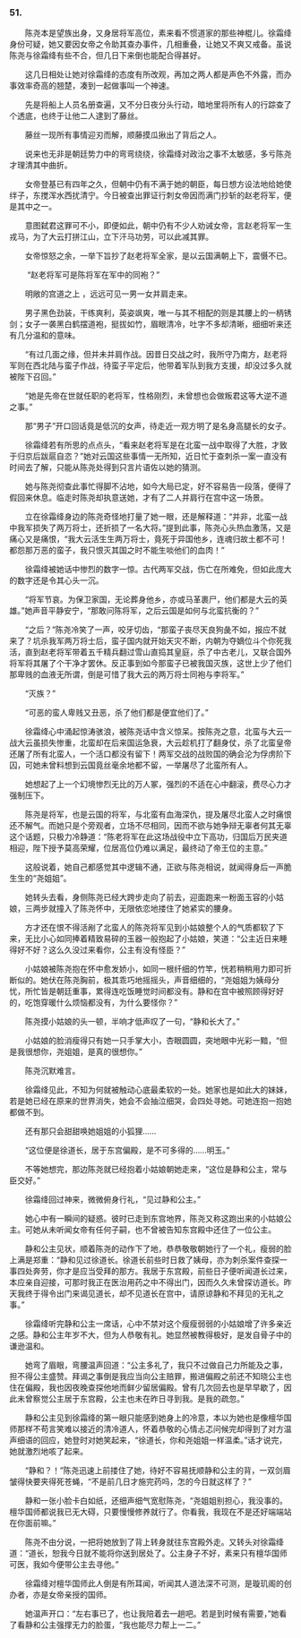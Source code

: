 ### 51.

　　陈尧本是望族出身，又身居将军高位，素来看不惯道家的那些神棍儿。徐霜绛身份可疑，她又要因女帝之令助其查办事件，几相重叠，让她又不爽又戒备。虽说陈尧与徐霜绛有些不合，但几日下来倒也能配合得甚好。

　　这几日相处让她对徐霜绛的态度有所改观，再加之两人都是声色不外露，而办事效率奇高的翘楚，凑到一起做事叫一个神速。

　　先是将船上人员名册查遍，又不分日夜分头行动，暗地里将所有人的行踪查了个透底，也终于让他二人逮到了藤丝。

　　藤丝一现所有事情迎刃而解，顺藤摸瓜揪出了背后之人。

　　说来也无非是朝廷势力中的弯弯绕绕，徐霜绛对政治之事不太敏感，多亏陈尧才理清其中曲折。

　　女帝登基已有四年之久，但朝中仍有不满于她的朝臣，每日想方设法地给她使绊子，东搅浑水西扰清宁。今日被查出罪证行刺女帝因而满门抄斩的赵老将军，便是其中之一。

　　意图弑君这罪可不小，即便如此，朝中仍有不少人劝诫女帝，言赵老将军一生戎马，为了大云打拼江山，立下汗马功劳，可以此减其罪。

　　女帝惊怒之余，一举下旨抄了赵老将军全家，是以云国满朝上下，震慑不已。

　　 “赵老将军可是陈将军在军中的同袍？”

　　明敞的宫道之上 ，远远可见一男一女并肩走来。

　　男子黑色劲装，干练爽利，英姿飒爽，唯一与其不相配的则是其腰上的一柄锈剑；女子一袭黑白鹤摆道袍，挺拔如竹，眉眼清冷，吐字不多却清晰，细细听来还有几分温和的意味。

　　“有过几面之缘，但并未并肩作战。因昔日交战之时，我所守乃南方，赵老将军则在西北陆与蛮子作战，待蛮子平定后，他带着军队到我方支援，却没过多久就被陛下召回。”

　　“她是先帝在世就任职的老将军，性格刚烈，未曾想也会做叛君这等大逆不道之事。”

　　那“男子”开口回话竟是低沉的女声，待走近一观方明了是名身高腿长的女子。

　　徐霜绛若有所思的点点头，“看来赵老将军是在北蛮一战中取得了大胜，才致于归京后跋扈自恣？”她对云国这些事情一无所知，近日忙于查刺杀一案一直没有时间去了解，只能从陈尧处得到只言片语佐以她的猜测。

　　她与陈尧彻查此事忙得脚不沾地，如今大局已定，好不容易告一段落，便得了假回来休息。临走时陈尧却执意送她，才有了二人并肩行在宫中这一场景。

　　立在徐霜绛身边的陈尧奇怪地打量了她一眼，还是解释道：“并非，北蛮一战中我军损失了两万将士，还折损了一名大将。”提到此事，陈尧心头热血激荡，又是痛心又是痛恨，“我大云活生生两万将士，竟死于异国他乡，连魂归故土都不可！都怨那万恶的蛮子，我只恨灭其国之时不能生啖他们的血肉！”

　　徐霜绛被她话中惨烈的数字一惊。古代两军交战，伤亡在所难免，但如此庞大的数字还是令其心头一沉。

　　“将军节哀。为保卫家国，无论葬身他乡，亦或马革裹尸，他们都是大云的英雄。”她声音平静安宁，“那敢问陈将军，之后云国是如何与北蛮抗衡的？”

　　“之后？”陈尧冷笑了一声，咬牙切齿，“那蛮子丧尽天良狗彘不如，报应不就来了？坑杀我军两万将士后，蛮子国内就开始天灾不断，内朝为夺嫡位斗个你死我活，直到赵老将军带着五千精兵翻过雪山直捣其皇庭，杀了中古老儿，又联合国外将军将其屠了个干净才罢休。反正事到如今那蛮子已被我国灭族，这世上少了他们那卑贱的血液无所谓，倒是可惜了我大云的两万将士同袍与李将军。”

　　“灭族？”

　　“可恶的蛮人卑贱又丑恶，杀了他们都是便宜他们了。”

　　徐霜绛心中涌起惊涛骇浪，被陈尧话中含义惊呆。按陈尧之意，北蛮与大云一战大云虽损失惨重，北蛮却在后来国运急衰，大云趁机打了翻身仗，杀了北蛮皇帝还屠了所有北蛮人，一个活口都没有留下！两军交战的战败国的确会沦为俘虏阶下囚，可她未曾料想到云国竟丝毫余地都不留，一举屠尽了北蛮所有人。

　　她想起了上一个幻境惨烈无比的万人冢，强烈的不适在心中翻滚，费尽心力才强制压下。

　　陈尧是将军，也是云国的将军，与北蛮有血海深仇，提及屠尽北蛮人之时痛恨还不解气。而她只是个旁观者，立场不尽相同，因而不欲与她争辩无辜者何其无辜这个话题，只极力冷静道：“陈老将军在此这场战役中立下高功，归国后万民夹道相迎，陛下授予莫高荣耀，位居高位仍难以满足，最终动了帝王位的主意。”

　　这般说着，她自己都感觉其中逻辑不通，正欲与陈尧相说，就闻得身后一声脆生生的“尧姐姐”。

　　她转头去看，身侧陈尧已经大跨步走向了前去，迎面跑来一粉面玉容的小姑娘，三两步就撞入了陈尧怀中，无限依恋地搂住了她紧实的腰身。

　　方才还在恨不得活剐了北蛮人的陈尧将军见到小姑娘整个人的气质都软了下来，无比小心如同捧着精致易碎的玉器一般抱起了小姑娘，笑道：“公主近日来睡得好不好？这么久没过来看你，公主有没有怪臣？”

　　小姑娘被陈尧抱在怀中愈发娇小，如同一根纤细的竹竿，恍若稍稍用力即可折断似的。她伏在陈尧胸前，极其乖巧地摇摇头，声音细细的，“尧姐姐为姨母分忧，所忙皆是朝廷重事，累得连吃饭睡觉时间都没有。静和在宫中被照顾得好好的，吃饱穿暖什么烦恼都没有，为什么要怪你？”

　　陈尧摸小姑娘的头一顿，半响才低声叹了一句，“静和长大了。”

　　小姑娘的脸消瘦得只有她一只手掌大小，杏眼圆圆，突地眼中光彩一黯，“但是我很想你，尧姐姐，是真的很想你。”

　　陈尧沉默难言。

　　徐霜绛见此，不知为何就被触动心底最柔软的一处。她家也是如此大的妹妹，若是她已经在原来的世界消失，她会不会抽泣细哭，会四处寻她。可她连抱一抱她都做不到。

　　还有那只会甜甜唤她姐姐的小狐狸……

　　“这位便是徐道长，居于东宫偏殿，是不可多得的……明玉。”

　　不等她想完，那边陈尧就已经抱着小姑娘朝她走来，“这位是静和公主，常与臣交好。”

　　徐霜绛回过神来，微微俯身行礼，“见过静和公主。”

　　她心中有一瞬间的疑惑。彼时已走到东宫地界，陈尧又称这跑出来的小姑娘公主。可她从未听闻女帝有任何子嗣，也不曾被告知东宫殿中还住了一位公主。

　　静和公主见状，顺着陈尧的动作下了地，恭恭敬敬朝她行了一个礼，瘦弱的脸上满是郑重：“静和见过徐道长。徐道长前些时日救了姨母，亦为刺杀案件查探一事四处奔劳，你才是应当受拜的那方。我居于东宫殿，前些日子便听闻道长过来，本应亲自迎接，可那时我正在医治用药之中不得出门，因而久久未曾探访道长。昨天我终于得令出门来谒见道长，却不见道长在宫中，请原谅静和不拜见的无礼之事。”

　　徐霜绛听完静和公主一席话，心中不禁对这个瘦瘦弱弱的小姑娘增了许多亲近之感。静和公主年岁不大，但为人恭敬有礼。她显然被教得极好，是发自骨子中的谦逊温和。

　　她弯了眉眼，弯腰温声回道：“公主多礼了，我只不过做自己力所能及之事，担不得公主盛赞。拜谒之事倒是我应当向公主赔罪，搬进偏殿之前还不知晓公主也住在偏殿，我也因夜晚查探他地而鲜少留居偏殿。曾有几次回去也是早早歇了，因此未曾察觉公主居于东宫殿，公主也未在昨日寻到我。是我的疏忽。”

　　静和公主见到徐霜绛的第一眼只能感到她身上的冷意，本以为她也是像檀华国师那样不苟言笑难以接近的清冷道人，怀着恭敬的心情忐忑问候完却得到了对方温声细语的回应，她登时对她笑起来，“徐道长，你和尧姐姐一样温柔。”话才说完，她就激烈地咳了起来。

　　“静和？！”陈尧迅速上前搂住了她，待好不容易抚顺静和公主的背，一双剑眉皱得快要夹得死苍蝇，“不是前几日才施完药吗，怎的今日就这样了？”

　　静和一张小脸卡白如纸，还细声细气宽慰陈尧，“尧姐姐别担心，我没事的。檀华国师都说我已无大碍，只要慢慢修养就行了。你看我，我现在不是还好端端站在你面前嘛。”

　　陈尧不由分说，一把将她放到了背上转身就往东宫殿外走。又转头对徐霜绛道：“道长，恕我今日就不能将你送到居处了。公主身子不好，素来只有檀华国师可医，我如今便带公主去寻他。”

　　徐霜绛对檀华国师此人倒是有所耳闻，听闻其人道法深不可测，是璇玑阁的创办者，亦是女帝亲授的国师。

　　她温声开口：“左右事已了，也让我陪着去一趟吧。若是到时候有需要，”她看了看静和公主强撑无力的脸蛋，“我也能尽力帮上一二。”